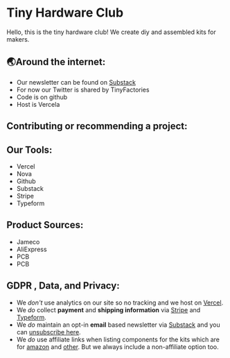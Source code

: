 # Tiny Hardware Club

Hello, this is the tiny hardware club! We create diy and assembled kits for makers.

## 🌏Around the internet:

- Our newsletter can be found on [Substack](tinyhardware.substack.com)
- For now our Twitter is shared by TinyFactories
- Code is on github
- Host is Vercela

## Contributing or recommending a project:

## Our Tools:

- Vercel
- Nova
- Github
- Substack
- Stripe
- Typeform

## Product Sources:

- Jameco
- AliExpress
- PCB
- PCB

## GDPR , Data, and Privacy:

- We _don't_ use analytics on our site so no tracking and we host on [Vercel]().
- We _do_ collect **payment** and **shipping information** via [Stripe]() and [Typeform]().
- We _do_ maintain an opt-in **email** based newsletter via [Substack]() and you can [unsubscribe here]().
- We _do_ use affiliate links when listing components for the kits which are for [amazon]() and [other](). But we always include a non-affiliate option too.
